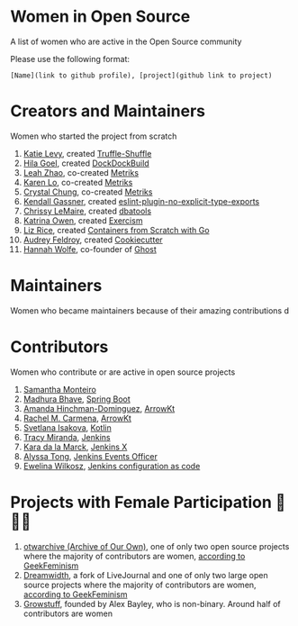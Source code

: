 # Women in Open Source
A list of women who are active in the Open Source community

Please use the following format:
```
[Name](link to github profile), [project](github link to project)
```
# Creators and Maintainers
Women who started the project from scratch

1. [Katie Levy](https://github.com/katielevy1), created [Truffle-Shuffle](https://github.com/intuit/truffle-shuffle)
2. [Hila Goel](https://github.com/HilaG), created [DockDockBuild](https://github.com/intuit/DockDockBuild)
3. [Leah Zhao](https://github.com/wontonswaggie), co-created [Metriks](https://github.com/intuit/metriks)
4. [Karen Lo](https://github.com/karenclo), co-created [Metriks](https://github.com/intuit/metriks)
5. [Crystal Chung](https://github.com/crystal-chung), co-created [Metriks](https://github.com/intuit/metriks)
6. [Kendall Gassner](https://github.com/kendallgassner), created [eslint-plugin-no-explicit-type-exports](https://github.com/intuit/eslint-plugin-no-explicit-type-exports)
7. [Chrissy LeMaire](https://github.com/potatoqualitee), created [dbatools](https://github.com/sqlcollaborative/dbatools)
8. [Katrina Owen](https://github.com/kytrinyx), created [Exercism](https://github.com/exercism)
9. [Liz Rice](https://github.com/lizrice), created [Containers from Scratch with Go](https://github.com/lizrice/containers-from-scratch)
10. [Audrey Feldroy](https://github.com/audreyr), created [Cookiecutter](https://github.com/cookiecutter/cookiecutter)
11. [Hannah Wolfe](https://github.com/ErisDS), co-founder of [Ghost](https://github.com/TryGhost/Ghost)

# Maintainers
Women who became maintainers because of their amazing contributions
d

# Contributors
Women who contribute or are active in open source projects
1. [Samantha Monteiro](https://github.com/samanthakem)
2. [Madhura Bhave](https://github.com/mbhave), [Spring Boot](https://github.com/spring-projects/spring-boot)
3. [Amanda Hinchman-Dominguez](https://github.com/ahinchman1), [ArrowKt](https://github.com/arrow-kt/arrow-meta)
4. [Rachel M. Carmena](https://github.com/rachelcarmena), [ArrowKt](https://github.com/arrow-kt/arrow)
5. [Svetlana Isakova](https://github.com/svtk), [Kotlin](https://github.com/JetBrains/kotlin)
6. [Tracy Miranda](https://github.com/tracymiranda), [Jenkins](https://github.com/jenkinsci/jenkins)
7. [Kara da la Marck](https://github.com/MarckK), [Jenkins X](https://github.com/jenkins-x)
8. [Alyssa Tong](https://github.com/alyssat), [Jenkins Events Officer](https://jenkins.io/project/board/)
9. [Ewelina Wilkosz](https://github.com/ewelinawilkosz), [Jenkins configuration as code](https://plugins.jenkins.io/configuration-as-code/)

# Projects with Female Participation 💪💪💪
1. [otwarchive (Archive of Our Own)](https://github.com/otwcode/otwarchive), one of only two open source projects where the majority of contributors are women, [according to GeekFeminism](https://geekfeminism.wikia.org/wiki/List_of_women-dominated_projects_in_FLOSS)
2. [Dreamwidth](https://github.com/dreamwidth/dw-free), a fork of LiveJournal and one of only two large open source projects where the majority of contributors are women, [according to GeekFeminism](https://geekfeminism.wikia.org/wiki/List_of_women-dominated_projects_in_FLOSS)
3. [Growstuff](https://github.com/Growstuff/growstuff), founded by Alex Bayley, who is non-binary. Around half of contributors are women
